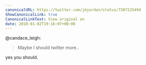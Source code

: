 ```yaml
---
canonicalURL: https://twitter.com/jmjordan/status/7307225494
ShowCanonicalLink: true
CanonicalLinkText: View original on
date: 2010-01-02T19:16:07+00:00
---
```

@candace_leigh:

> Maybe I should twitter more..

yes you should.
